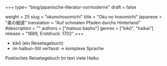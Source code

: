 +++
type= "blog/japanische-literatur-vormoderne"
draft = false

weight = 25
slug = "okunohosomichi"
title = "Oku no hosomichi"
japanese = "奥の細道"
translation = "Auf schmalen Pfaden durchs Hinterland"
#description = ""
authors = ["matsuo basho"]
genres = ["kikō", "haikai"]
release = "1689, Erstdruck: 1702"
+++

- kikō (ein Reisetagebuch)
- im haibun-Stil verfasst -> komplexe Sprache


Poetisches Reisetagebuch
Im text viele Haiku
